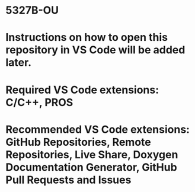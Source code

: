 # 5327B-OU

# Instructions on how to open this repository in VS Code will be added later.

# Required VS Code extensions:       C/C++, PROS
# Recommended VS Code extensions:    GitHub Repositories, Remote Repositories, Live Share, Doxygen Documentation Generator, GitHub Pull Requests and Issues
